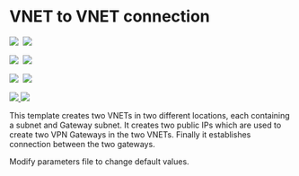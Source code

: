 # VNET to VNET connection

<IMG SRC="https://azbotstorage.blob.core.windows.net/badges/201-vnet-to-vnet/PublicLastTestDate.svg" />&nbsp;
<IMG SRC="https://azbotstorage.blob.core.windows.net/badges/201-vnet-to-vnet/PublicDeployment.svg" />&nbsp;

<IMG SRC="https://azbotstorage.blob.core.windows.net/badges/201-vnet-to-vnet/FairfaxLastTestDate.svg" />&nbsp;
<IMG SRC="https://azbotstorage.blob.core.windows.net/badges/201-vnet-to-vnet/FairfaxDeployment.svg" />&nbsp;

<IMG SRC="https://azbotstorage.blob.core.windows.net/badges/201-vnet-to-vnet/BestPracticeResult.svg" />&nbsp;
<IMG SRC="https://azbotstorage.blob.core.windows.net/badges/201-vnet-to-vnet/CredScanResult.svg" />&nbsp;

<a href="https://portal.azure.com/#create/Microsoft.Template/uri/https%3A%2F%2Fraw.githubusercontent.com%2FAzure%2Fazure-quickstart-templates%2Fmaster%2F201-vnet-to-vnet%2Fazuredeploy.json" target="_blank">
    <img src="http://azuredeploy.net/deploybutton.png"/>
</a>
<a href="http://armviz.io/#/?load=https%3A%2F%2Fraw.githubusercontent.com%2FAzure%2Fazure-quickstart-templates%2Fmaster%2F201-vnet-to-vnet%2Fazuredeploy.json" target="_blank">
    <img src="http://armviz.io/visualizebutton.png"/>
</a>

This template creates two VNETs in two different locations, each containing a subnet and Gateway subnet. It creates two public IPs which are used to create two VPN Gateways in the two VNETs. Finally it establishes connection between the two gateways.

Modify parameters file to change default values.
